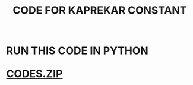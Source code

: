 <html>
  
  <center><h1>CODE FOR KAPREKAR CONSTANT</h1></center>
  <br>
  <h1>RUN THIS CODE IN PYTHON
  <p><a href="KaprekarFourDigitPython.py">CODES.ZIP</a>&nbsp;&nbsp;&nbsp;
 </html>
